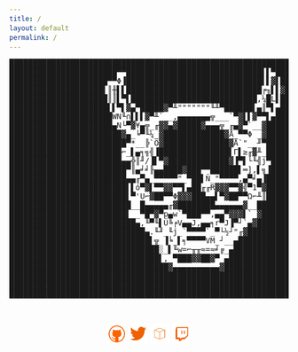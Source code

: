 ```yaml
---
title: /
layout: default
permalink: /
---
```

<p>
  <pre>
████████████████████████████████████████████████████████████████████████████████
███████████████████████▀▀█████████████████████████████▌▌▀███████████████████████
█████████████████████▀▀Φ▐█████████████████████████████▌▌▓▌██████████████████████
████████████████████▌║╫▌▌█████████████████████████████╒╖▌▌▓█████████████████████
█████████████████████║║▌▀▌███████████████████████████,¼█L▌██████████████████████
█████████████████████▌▌▀▌▓▄▀█████▓▀╨"""""""╙╨▀██████▌▄║▀▌▄██████████████████████
██████████████████████WN╙∩▌▌▌▓▀╨`__,▄▄▄▄▄▄▄╦___`▀▓▌▌▓▀▀▌▄███████████████████████
██████████████████████▄N└▀▓¥▄╦_╓▓▓▄▓█████▓▄▄▄╦_╓▄▓▀`__▓█████████████████████████
████████████████████████▓▄_╘▀╙¼_▓█████████████▓Å_▀▀Φ _▓█████████████████████████
█████████████████████████▀*__╠`Ö▓██████████████▓Å`"__╜▀█████████████████████████
████████████████████████⌐_▌▄╕╗╣▐███████████████▌Γ▌≥╓▓╨_█████████████████████████
████████████████████████▄▄╬║╜/▐▌▀▓█████████████▓▐▀▌└╙╣j▀████████████████████████
█████████████████████████▀║▄╛╛╟▄▄████▓███▀▀██████▌═],▌╗▐████████████████████████
█████████████████████████▄▄╓▀▄_▀▀▀▀▀"_▀██▌Ñ_"▀▀▀▀,▄▀╛▄▐█████████████████████████
█████████████████████████▌▌ó▀▓▌▀▀▓▓▀▀▌▄██╓╓R▓▓▓▀▀▓╣▀1▀▓█████████████████████████
█████████████████████████▌▀'U⌐▓██▀▀Φ▓▓▓███▄▄▌▀▓██▀▀Ω⌐╨║█████████████████████████
██████████████████████████__█▄▄▄▄▄╓▓████████▄▄▄▄▄▄▓__███████████████████████████
█████████████████████████▌__▀█▀▓▀p▄w`▀███▀▀,▄▄▀▓▓▓▌`_▓██████████████████████████
███████████████████████████▄,╙▀╙▌Ü╚╒V▄▄J,▄▄╕r▀J▐▀┘`▄▓███████████████████████████
█████████████████████████████▄.╙╜_╙j_`▀▀▀▀`_▀└½┘"╓▓█████████████████████████████
██████████████████████████████▌╦ ▐╘_▌╕▀▀▀▀VM_┘__▄███████████████████████████████
████████████████████████████████░_▌╙w=⌐╥╥≈=≈╛╔_▄████████████████████████████████
████████████████████████████████▌,_▀███▓▓██▓▀_▄█████████████████████████████████
██████████████████████████████████▓▄▄▄▄▄▄▄▄▄▄▓██████████████████████████████████
████████████████████████████████████████████████████████████████████████████████
████████████████████████████████████████████████████████████████████████████████
████████████████████████████████████████████████████████████████████████████████

  </pre>
</p>
<p style="text-align:center">
<a style="display:inline" target="new" href="https://github.com/0x5c4r3"><img style="display:inline" src="./img/Social_Icons/github.png"  width="7%" height=auto alt="github"></a>   <a style="display:inline" target="new" href="https://twitter.com/iamscarecrow1"><img style="display:inline" src="./img/Social_Icons/twitter.png"  width="7%" height=auto alt="twitter"></a>   <a style="display:inline" target="new" href="https://www.hackthebox.eu/home/users/profile/144238"><img style="display:inline" src="./img/Social_Icons/htb.png"  width="7%" height=auto alt="htb"></a>   <a style="display:inline" target="new" href="https://www.twitch.tv/iamscarecrow17"><img style="display:inline" src="./img/Social_Icons/twitch.png" width="7%" height=auto alt="twitch"></a>
</p>
